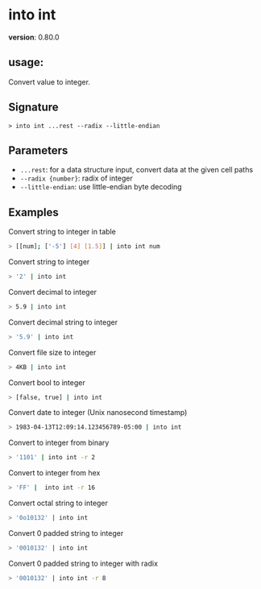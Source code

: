 # into int

**version**: 0.80.0

## **usage**:

Convert value to integer.

## Signature

`> into int ...rest --radix --little-endian`

## Parameters

- `...rest`: for a data structure input, convert data at the given cell paths
- `--radix {number}`: radix of integer
- `--little-endian`: use little-endian byte decoding

## Examples

Convert string to integer in table

```bash
> [[num]; ['-5'] [4] [1.5]] | into int num
```

Convert string to integer

```bash
> '2' | into int
```

Convert decimal to integer

```bash
> 5.9 | into int
```

Convert decimal string to integer

```bash
> '5.9' | into int
```

Convert file size to integer

```bash
> 4KB | into int
```

Convert bool to integer

```bash
> [false, true] | into int
```

Convert date to integer (Unix nanosecond timestamp)

```bash
> 1983-04-13T12:09:14.123456789-05:00 | into int
```

Convert to integer from binary

```bash
> '1101' | into int -r 2
```

Convert to integer from hex

```bash
> 'FF' |  into int -r 16
```

Convert octal string to integer

```bash
> '0o10132' | into int
```

Convert 0 padded string to integer

```bash
> '0010132' | into int
```

Convert 0 padded string to integer with radix

```bash
> '0010132' | into int -r 8
```
